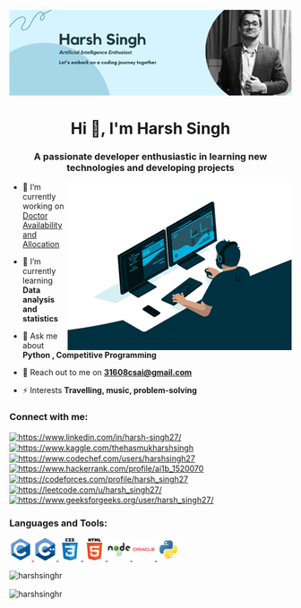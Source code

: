 ![logo](https://github.com/Harshsinghr/Harshsinghr/blob/main/HS%20github%20banner.png)
<h1 align="center">Hi 👋, I'm Harsh Singh</h1>
<h3 align="center">A passionate developer enthusiastic in learning new technologies and developing projects</h3>

<img align="right" alt="coding" width="400" src="https://github.com/Harshsinghr/Harshsinghr/blob/main/mghs.gif">

- 🔭 I’m currently working on [Doctor Availability and Allocation](https://github.com/Harshsinghr/Doctor-Availability-and-Allocation)

- 🌱 I’m currently learning **Data analysis and statistics**

- 💬 Ask me about **Python , Competitive Programming**

- 📧 Reach out to me on **31608csai@gmail.com**

- ⚡ Interests **Travelling, music, problem-solving**

<h3 align="left">Connect with me:</h3>
<p align="left">
<a href="https://linkedin.com/in/https://www.linkedin.com/in/harsh-singh27/" target="blank"><img align="center" src="https://raw.githubusercontent.com/rahuldkjain/github-profile-readme-generator/master/src/images/icons/Social/linked-in-alt.svg" alt="https://www.linkedin.com/in/harsh-singh27/" height="30" width="40" /></a>
<a href="https://kaggle.com/https://www.kaggle.com/thehasmukharshsingh" target="blank"><img align="center" src="https://raw.githubusercontent.com/rahuldkjain/github-profile-readme-generator/master/src/images/icons/Social/kaggle.svg" alt="https://www.kaggle.com/thehasmukharshsingh" height="30" width="40" /></a>
<a href="https://www.codechef.com/users/https://www.codechef.com/users/harshsingh27" target="blank"><img align="center" src="https://cdn.jsdelivr.net/npm/simple-icons@3.1.0/icons/codechef.svg" alt="https://www.codechef.com/users/harshsingh27" height="30" width="40" /></a>
<a href="https://www.hackerrank.com/https://www.hackerrank.com/profile/ai1b_1520070" target="blank"><img align="center" src="https://raw.githubusercontent.com/rahuldkjain/github-profile-readme-generator/master/src/images/icons/Social/hackerrank.svg" alt="https://www.hackerrank.com/profile/ai1b_1520070" height="30" width="40" /></a>
<a href="https://codeforces.com/profile/https://codeforces.com/profile/harsh_singh27" target="blank"><img align="center" src="https://raw.githubusercontent.com/rahuldkjain/github-profile-readme-generator/master/src/images/icons/Social/codeforces.svg" alt="https://codeforces.com/profile/harsh_singh27" height="30" width="40" /></a>
<a href="https://www.leetcode.com/https://leetcode.com/u/harsh_singh27/" target="blank"><img align="center" src="https://raw.githubusercontent.com/rahuldkjain/github-profile-readme-generator/master/src/images/icons/Social/leet-code.svg" alt="https://leetcode.com/u/harsh_singh27/" height="30" width="40" /></a>
<a href="https://auth.geeksforgeeks.org/user/https://www.geeksforgeeks.org/user/harsh_singh27/" target="blank"><img align="center" src="https://raw.githubusercontent.com/rahuldkjain/github-profile-readme-generator/master/src/images/icons/Social/geeks-for-geeks.svg" alt="https://www.geeksforgeeks.org/user/harsh_singh27/" height="30" width="40" /></a>
</p>

<h3 align="left">Languages and Tools:</h3>
<p align="left"> <a href="https://www.cprogramming.com/" target="_blank" rel="noreferrer"> <img src="https://raw.githubusercontent.com/devicons/devicon/master/icons/c/c-original.svg" alt="c" width="40" height="40"/> </a> <a href="https://www.w3schools.com/cpp/" target="_blank" rel="noreferrer"> <img src="https://raw.githubusercontent.com/devicons/devicon/master/icons/cplusplus/cplusplus-original.svg" alt="cplusplus" width="40" height="40"/> </a> <a href="https://www.w3schools.com/css/" target="_blank" rel="noreferrer"> <img src="https://raw.githubusercontent.com/devicons/devicon/master/icons/css3/css3-original-wordmark.svg" alt="css3" width="40" height="40"/> </a> <a href="https://www.w3.org/html/" target="_blank" rel="noreferrer"> <img src="https://raw.githubusercontent.com/devicons/devicon/master/icons/html5/html5-original-wordmark.svg" alt="html5" width="40" height="40"/> </a> <a href="https://nodejs.org" target="_blank" rel="noreferrer"> <img src="https://raw.githubusercontent.com/devicons/devicon/master/icons/nodejs/nodejs-original-wordmark.svg" alt="nodejs" width="40" height="40"/> </a> <a href="https://www.oracle.com/" target="_blank" rel="noreferrer"> <img src="https://raw.githubusercontent.com/devicons/devicon/master/icons/oracle/oracle-original.svg" alt="oracle" width="40" height="40"/> </a> <a href="https://www.python.org" target="_blank" rel="noreferrer"> <img src="https://raw.githubusercontent.com/devicons/devicon/master/icons/python/python-original.svg" alt="python" width="40" height="40"/> </a> </p>

<p><img align="center" src="https://github-readme-stats.vercel.app/api/top-langs?username=harshsinghr&show_icons=true&locale=en&layout=compact" alt="harshsinghr" /></p>

<p><img align="center" src="https://github-readme-streak-stats.herokuapp.com/?user=harshsinghr&" alt="harshsinghr" /></p>
